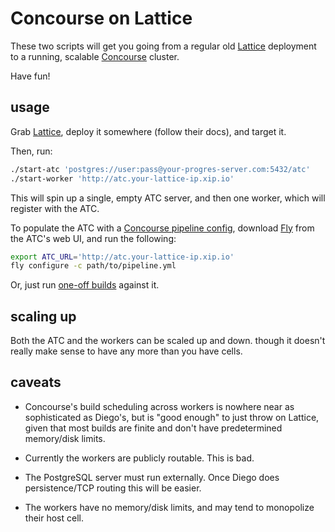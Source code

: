 # Concourse on Lattice

These two scripts will get you going from a regular old
[Lattice](https://github.com/cloudfoundry-incubator/lattice) deployment to
a running, scalable [Concourse](https://concourse-ci.org) cluster.

Have fun!

## usage

Grab [Lattice](https://github.com/cloudfoundry-incubator/lattice/releases),
deploy it somewhere (follow their docs), and target it.

Then, run:

```sh
./start-atc 'postgres://user:pass@your-progres-server.com:5432/atc'
./start-worker 'http://atc.your-lattice-ip.xip.io'
```

This will spin up a single, empty ATC server, and then one worker, which will
register with the ATC.

To populate the ATC with a [Concourse pipeline
config](https://concourse-ci.org/pipelines.html), download
[Fly](https://concourse-ci.org/fly-cli.html) from the ATC's web UI, and run
the following:


```sh
export ATC_URL='http://atc.your-lattice-ip.xip.io'
fly configure -c path/to/pipeline.yml
```

Or, just run [one-off
builds](https://concourse-ci.org/fly-cli.html#%28part._fly-execute%29) against
it.

## scaling up

Both the ATC and the workers can be scaled up and down. though it doesn't
really make sense to have any more than you have cells.

## caveats

* Concourse's build scheduling across workers is nowhere near as sophisticated
  as Diego's, but is "good enough" to just throw on Lattice, given that most
  builds are finite and don't have predetermined memory/disk limits.

* Currently the workers are publicly routable. This is bad.

* The PostgreSQL server must run externally. Once Diego does persistence/TCP
  routing this will be easier.

* The workers have no memory/disk limits, and may tend to monopolize their
  host cell.
